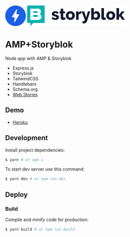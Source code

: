 ![AMP](/assets/amp.svg)
![Storyblok](/assets/storyblok.svg)

# AMP+Storyblok

Node app with AMP &amp; Storyblok

- Express.js
- Storyblok
- TailwindCSS
- Handlebars
- Schema.org
- [Web Stories](https://amp.dev/about/stories/)

## Demo

- [Heroku](https://storyblog-amp.herokuapp.com/)

## Development

Install project dependencies:

```bash
$ yarn # or npm i
```

To start dev server use this command:

```bash
$ yarn dev # or npm run dev
```

## Deploy

### Build

Compile and minify code for production:

```bash
$ yarn build # or npm run build
```
